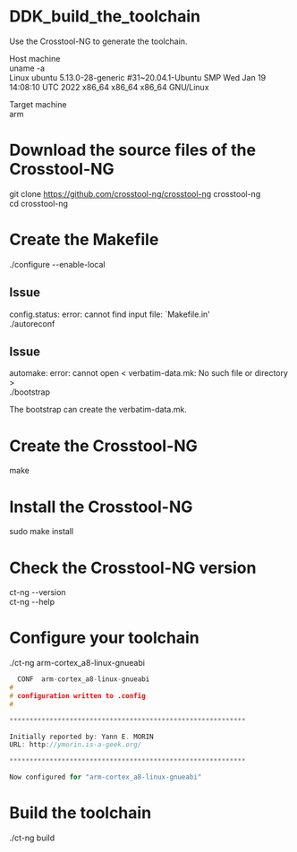 # DDK_build_the_toolchain
Use the Crosstool-NG to generate the toolchain. <br/>

Host machine <br/>
uname -a <br/>
Linux ubuntu 5.13.0-28-generic #31~20.04.1-Ubuntu SMP Wed Jan 19 14:08:10 UTC 2022 x86_64 x86_64 x86_64 GNU/Linux 
&nbsp;

Target machine <br/>
arm &nbsp;

# Download the source files of the Crosstool-NG
git clone https://github.com/crosstool-ng/crosstool-ng crosstool-ng <br/>
cd crosstool-ng &nbsp;

# Create the Makefile
./configure --enable-local <br/>

## Issue
config.status: error: cannot find input file: `Makefile.in' <br/>
./autoreconf &nbsp;

## Issue
automake: error: cannot open < verbatim-data.mk: No such file or directory > <br/>
./bootstrap &nbsp;

The bootstrap can create the verbatim-data.mk. &nbsp;

# Create the Crosstool-NG
make &nbsp;

# Install the Crosstool-NG
sudo make install &nbsp;

# Check the Crosstool-NG version
ct-ng --version <br/>
ct-ng --help &nbsp;

# Configure your toolchain
./ct-ng arm-cortex_a8-linux-gnueabi &nbsp;

```C
  CONF  arm-cortex_a8-linux-gnueabi 
# 
# configuration written to .config
# 

*********************************************************** 

Initially reported by: Yann E. MORIN 
URL: http://ymorin.is-a-geek.org/ 

***********************************************************

Now configured for "arm-cortex_a8-linux-gnueabi" 

```

# Build the toolchain
./ct-ng build &nbsp;
